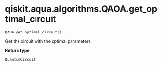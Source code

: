 # qiskit.aqua.algorithms.QAOA.get\_optimal\_circuit

`QAOA.get_optimal_circuit()`

Get the circuit with the optimal parameters.

**Return type**

`QuantumCircuit`
